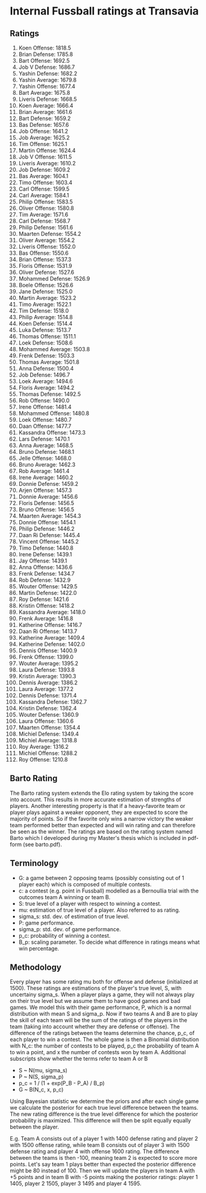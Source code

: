 # Internal Fussball ratings at Transavia
## Ratings
1. Koen Offense: 1818.5 
2. Brian Defense: 1785.8 
3. Bart Offense: 1692.5 
4. Job V Defense: 1686.7 
5. Yashin Defense: 1682.2 
6. Yashin Average: 1679.8 
7. Yashin Offense: 1677.4 
8. Bart Average: 1675.8 
9. Liveris Defense: 1668.5 
10. Koen Average: 1666.4 
11. Brian Average: 1661.6 
12. Bart Defense: 1659.2 
13. Bas Defense: 1657.6 
14. Job Offense: 1641.2 
15. Job Average: 1625.2 
16. Tim Offense: 1625.1 
17. Martin Offense: 1624.4 
18. Job V Offense: 1611.5 
19. Liveris Average: 1610.2 
20. Job Defense: 1609.2 
21. Bas Average: 1604.1 
22. Timo Offense: 1603.4 
23. Carl Offense: 1599.5 
24. Carl Average: 1584.1 
25. Philip Offense: 1583.5 
26. Oliver Offense: 1580.8 
27. Tim Average: 1571.6 
28. Carl Defense: 1568.7 
29. Philip  Defense: 1561.6 
30. Maarten Defense: 1554.2 
31. Oliver Average: 1554.2 
32. Liveris Offense: 1552.0 
33. Bas Offense: 1550.6 
34. Brian Offense: 1537.3 
35. Floris Offense: 1531.9 
36. Oliver Defense: 1527.6 
37. Mohammed Defense: 1526.9 
38. Boele Offense: 1526.6 
39. Jane Defense: 1525.0 
40. Martin Average: 1523.2 
41. Timo Average: 1522.1 
42. Tim Defense: 1518.0 
43. Philip Average: 1514.8 
44. Koen Defense: 1514.4 
45. Luka Defense: 1513.7 
46. Thomas Offense: 1511.1 
47. Loek Defense: 1508.6 
48. Mohammed Average: 1503.8 
49. Frenk  Defense: 1503.3 
50. Thomas Average: 1501.8 
51. Anna Defense: 1500.4 
52. Job  Defense: 1496.7 
53. Loek Average: 1494.6 
54. Floris Average: 1494.2 
55. Thomas Defense: 1492.5 
56. Rob Offense: 1490.0 
57. Irene Offense: 1481.4 
58. Mohammed Offense: 1480.8 
59. Loek Offense: 1480.7 
60. Daan Offense: 1477.7 
61. Kassandra Offense: 1473.3 
62. Lars Defense: 1470.1 
63. Anna Average: 1468.5 
64. Bruno Defense: 1468.1 
65. Jelle Offense: 1468.0 
66. Bruno Average: 1462.3 
67. Rob Average: 1461.4 
68. Irene Average: 1460.2 
69. Donnie Defense: 1459.2 
70. Arjen Offense: 1457.3 
71. Donnie Average: 1456.6 
72. Floris Defense: 1456.5 
73. Bruno Offense: 1456.5 
74. Maarten Average: 1454.3 
75. Donnie Offense: 1454.1 
76. Philip Defense: 1446.2 
77. Daan Ri Defense: 1445.4 
78. Vincent Offense: 1445.2 
79. Timo Defense: 1440.8 
80. Irene Defense: 1439.1 
81. Jay Offense: 1439.1 
82. Anna Offense: 1436.6 
83. Frenk Defense: 1434.7 
84. Rob Defense: 1432.9 
85. Wouter Offense: 1429.5 
86. Martin Defense: 1422.0 
87. Roy Defense: 1421.6 
88. Kristin Offense: 1418.2 
89. Kassandra Average: 1418.0 
90. Frenk Average: 1416.8 
91. Katherine Offense: 1416.7 
92. Daan Ri Offense: 1413.7 
93. Katherine Average: 1409.4 
94. Katherine Defense: 1402.0 
95. Dennis Offense: 1400.9 
96. Frenk Offense: 1399.0 
97. Wouter Average: 1395.2 
98. Laura Defense: 1393.8 
99. Kristin Average: 1390.3 
100. Dennis Average: 1386.2 
101. Laura Average: 1377.2 
102. Dennis Defense: 1371.4 
103. Kassandra Defense: 1362.7 
104. Kristin Defense: 1362.4 
105. Wouter Defense: 1360.9 
106. Laura Offense: 1360.6 
107. Maarten Offense: 1354.4 
108. Michiel Defense: 1349.4 
109. Michiel Average: 1318.8 
110. Roy Average: 1316.2 
111. Michiel Offense: 1288.2 
112. Roy Offense: 1210.8 

## Barto Rating
The Barto rating system extends the Elo rating system by taking the score into account. This results in more accurate estimation of strengths of players. Another interesting property is that if a heavy-favorite team or player plays against a weaker opponent, they are expected to score the majority of points. So if the favorite only wins a narrow victory the weaker team performed better than expected and will win rating and can therefore be seen as the winner. The ratings are based on the rating system named Barto which I developed during my Master's thesis which is included in pdf-form (see barto.pdf).
## Terminology
- G: a game between 2 opposing teams (possibly consisting out of 1 player each) which is composed of multiple contests.
- c: a contest (e.g. point in Fussball) modelled as a Bernoullia trial with the outcomes team A winning or team B.
- S: true level of a player with respect to winning a contest.
- mu: estimation of true level of a player. Also referred to as rating.
- sigma_s: std. dev. of estimation of true level.
- P: game performance.
- sigma_p: std. dev. of game performance.
- p_c: probability of winning a contest.
- B_p: scaling parameter. To decide what difference in ratings means what win percentage.
## Methodology
Every player has some rating mu both for offense and defense (initialized at 1500). These ratings are estimations of the player's true level, S, with uncertainy sigma_s. When a player plays a game, they will not always play on their true level but we assume them to have good games and bad games. We model this with their game performance, P, which is a normal distribution with mean S and sigma_p. Now if two teams A and B are to play the skill of each team will be the sum of the ratings of the players in the team (taking into account whether they are defense or offense). The difference of the ratings between the teams determine the chance, p_c, of each player to win a contest. The whole game is then a Binomial distribution with N_c: the number of contests to be played, p_c the probability of team A to win a point, and x the number of contests won by team A. Additional subscripts show whether the terms refer to team A or B
- S ~ N(mu, sigma_s)
- P ~ N(S, sigma_p)
- p_c = 1 / (1 + exp(P_B - P_A) / B_p)
- G ~ B(N_c, x, p_c)

Using Bayesian statistic we determine the priors and after each single game we calculate the posterior for each true level difference between the teams. The new rating difference is the true level difference for which the posterior probability is maximized. This difference will then be split equally equally between the player. 

E.g. Team A consists out of a player 1 with 1400 defense rating and player 2 with 1500 offense rating, while team B consists out of player 3 with 1500 defense rating and player 4 with offense 1600 rating. The difference between the teams is then -100, meaning team 2 is expected to score more points. Let's say team 1 plays better than expected the posterior difference might be 80 instead of 100. Then we will update the players in team A with +5 points and in team B with -5 points making the posterior ratings: player 1 1405, player 2 1505, player 3 1495 and player 4 1595.